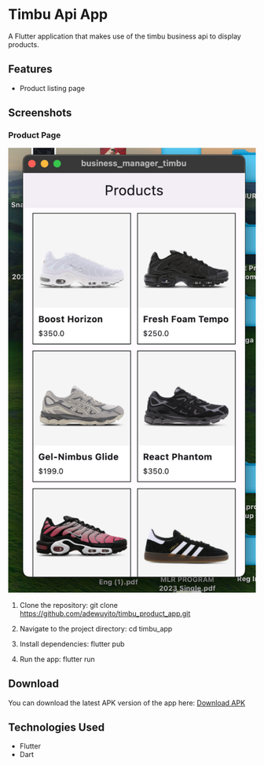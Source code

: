 # Timbu Api App

A Flutter application that makes use of the timbu business api to display products.

## Features

- Product listing page

## Screenshots

### Product Page

![Products Screen](assets/product_page.png)


1. Clone the repository:
   git clone https://github.com/adewuyito/timbu_product_app.git

2. Navigate to the project directory:
   cd timbu_app

3. Install dependencies:
   flutter pub

4. Run the app:
   flutter run

## Download

You can download the latest APK version of the app here: [Download APK](https://drive.google.com/file/d/1CwfqR7-HGWhK0CYTbO_P6b8x0iXWGXko/view?usp=share_link)


## Technologies Used

- Flutter
- Dart
